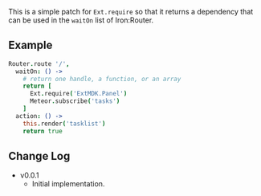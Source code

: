 This is a simple patch for `Ext.require` so that it returns a dependency that can be used in the `waitOn` list of Iron:Router.

Example
------------------------------------------------------------------------------
```CoffeeScript
Router.route '/',
  waitOn: () ->
    # return one handle, a function, or an array
    return [
      Ext.require('ExtMDK.Panel')
      Meteor.subscribe('tasks')
    ]
  action: () ->
    this.render('tasklist')
    return true
```

Change Log
------------------------------------------------------------------------------
* v0.0.1
    * Initial implementation.
